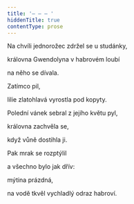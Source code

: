 ```yaml
---
title: '– – – '
hiddenTitle: true
contentType: prose
---
```


Na chvíli jednorožec zdržel se u studánky,

královna Gwendolyna v habrovém loubí

na něho se dívala.

Zatímco pil,

lilie zlatohlavá vyrostla pod kopyty.

Polední vánek sebral z jejího květu pyl,

královna zachvěla se,

když vůně dostihla ji.

Pak mrak se rozptýlil

a všechno bylo jak dřív:

mýtina prázdná,

na vodě tkvěl vychladlý odraz habroví.
